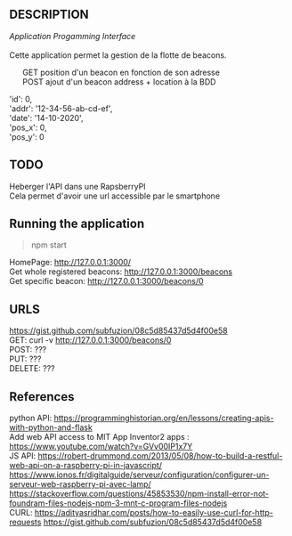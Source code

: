 ## DESCRIPTION
_Application Progamming Interface_</br></br>
Cette application permet la gestion de la flotte de beacons.</br>
<ul> GET position d'un beacon en fonction de son adresse</br>
POST ajout d'un beacon address + location à la BDD</br></ul>

  'id': 0,</br>
  'addr': '12-34-56-ab-cd-ef',</br>
  'date': '14-10-2020',</br>
  'pos_x': 0,</br>
  'pos_y': 0</br>

## TODO
Heberger l'API dans une RapsberryPI</br>
Cela permet d'avoir une url accessible par le smartphone

## Running the application
>npm start

HomePage: http://127.0.0.1:3000/</br>
Get whole registered beacons: http://127.0.0.1:3000/beacons</br>
Get specific beacon: http://127.0.0.1:3000/beacons/0

## URLS
https://gist.github.com/subfuzion/08c5d85437d5d4f00e58</br>
GET: curl -v http://127.0.0.1:3000/beacons/0</br>
POST: ???</br>
PUT: ???</br>
DELETE: ???


## References
python API: https://programminghistorian.org/en/lessons/creating-apis-with-python-and-flask</br>
Add web API access to MIT App Inventor2 apps : https://www.youtube.com/watch?v=GVv00IP1x7Y</br>
JS API: https://robert-drummond.com/2013/05/08/how-to-build-a-restful-web-api-on-a-raspberry-pi-in-javascript/</br>
https://www.ionos.fr/digitalguide/serveur/configuration/configurer-un-serveur-web-raspberry-pi-avec-lamp/</br>
https://stackoverflow.com/questions/45853530/npm-install-error-not-foundram-files-nodejs-npm-3-mnt-c-program-files-nodejs</br>
CURL: https://adityasridhar.com/posts/how-to-easily-use-curl-for-http-requests
https://gist.github.com/subfuzion/08c5d85437d5d4f00e58
